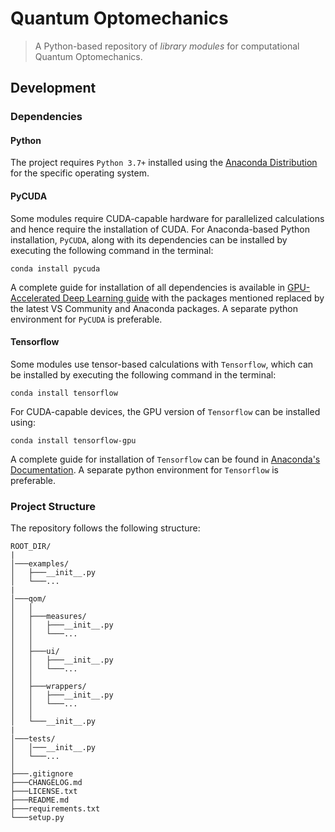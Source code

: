 # Quantum Optomechanics

> A Python-based repository of *library modules* for computational Quantum Optomechanics.

## Development

### Dependencies

#### Python

The project requires ```Python 3.7+``` installed using the [Anaconda Distribution](https://www.anaconda.com/distribution/#download-section) for the specific operating system.

#### PyCUDA

Some modules require CUDA-capable hardware for parallelized calculations and hence require the installation of CUDA. For Anaconda-based Python installation, ```PyCUDA```, along with its dependencies can be installed by executing the following command in the terminal:

```
conda install pycuda
```

A complete guide for installation of all dependencies is available in [GPU-Accelerated Deep Learning guide](https://github.com/Sampreet/install-guides/blob/master/languages/python/GPU-accelerated-deep-learning-Keras-Tensorflow-Theano-PyCUDA.md) with the packages mentioned replaced by the latest VS Community and Anaconda packages. A separate python environment for ```PyCUDA``` is preferable.

#### Tensorflow

Some modules use tensor-based calculations with ```Tensorflow```, which can be installed by executing the following command in the terminal:

```
conda install tensorflow
```

For CUDA-capable devices, the GPU version of ```Tensorflow``` can be installed using:

```
conda install tensorflow-gpu
```

A complete guide for installation of ```Tensorflow``` can be found in [Anaconda's  Documentation](https://docs.anaconda.com/anaconda/user-guide/tasks/tensorflow/). A separate python environment for ```Tensorflow``` is preferable.

### Project Structure

The repository follows the following structure:

```
ROOT_DIR/
|
│───examples/
│   ├───__init__.py
│   └───...
|
│───qom/
│   │
│   ├───measures/
│   │   ├───__init__.py
│   │   └───...
│   │
│   ├───ui/
│   │   ├───__init__.py
│   │   └───...
│   │
│   ├───wrappers/
│   │   ├───__init__.py
│   │   └───...
│   │   
│   └───__init__.py
|
│───tests/
│   │───__init__.py
│   └───...
│
├───.gitignore
├───CHANGELOG.md
├───LICENSE.txt
├───README.md
├───requirements.txt
└───setup.py
```


